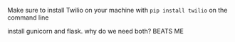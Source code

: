 Make sure to install Twilio on your machine with
`pip install twilio`
on the command line

install gunicorn and flask. why do we need both? BEATS ME
